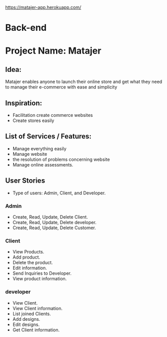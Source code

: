 https://matajer-app.herokuapp.com/


# Back-end

# Project Name:  Matajer

## Idea:
Matajer  enables anyone to launch their online store and get what they need to manage their e-commerce with ease and simplicity

## Inspiration:
 - Facilitation create commerce websites 
 - Create stores easily

## List of Services / Features:
- Manage everything easily
- Manage website
- the resolution of problems concerning website
- Manage online assessments.


## User Stories
- Type of users: Admin, Client, and Developer.

### Admin

- Create, Read, Update, Delete Client.
- Create, Read, Update, Delete developer.
- Create, Read, Update, Delete Customer.


### Client

- View  Products.
- Add product.
- Delete the product.
- Edit information.
- Send Inquiries to Developer.
- View product information.


### developer

- View Client.
- View Client information.
- List joined Clients.
- Add designs.
- Edit designs.
- Get Client information.
